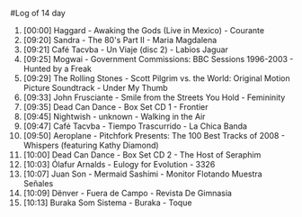 #Log of 14 day

1. [00:00] Haggard - Awaking the Gods (Live in Mexico) - Courante
1. [09:20] Sandra - The 80's Part II - Maria Magdalena
1. [09:21] Café Tacvba - Un Viaje (disc 2) - Labios Jaguar
1. [09:25] Mogwai - Government Commissions: BBC Sessions 1996-2003 - Hunted by a Freak
1. [09:29] The Rolling Stones - Scott Pilgrim vs. the World: Original Motion Picture Soundtrack - Under My Thumb
1. [09:33] John Frusciante - Smile from the Streets You Hold - Femininity
1. [09:35] Dead Can Dance - Box Set CD 1 - Frontier
1. [09:45] Nightwish - unknown - Walking in the Air
1. [09:47] Café Tacvba - Tiempo Trascurrido - La Chica Banda
1. [09:50] Aeroplane - Pitchfork Presents: The 100 Best Tracks of 2008 - Whispers (featuring Kathy Diamond)
1. [10:00] Dead Can Dance - Box Set CD 2 - The Host of Seraphim
1. [10:03] Ólafur Arnalds - Eulogy for Evolution - 3326
1. [10:07] Juan Son - Mermaid Sashimi - Monitor Flotando Muestra Señales
1. [10:09] Dënver - Fuera de Campo - Revista De Gimnasia
1. [10:13] Buraka Som Sistema - Buraka - Toque
